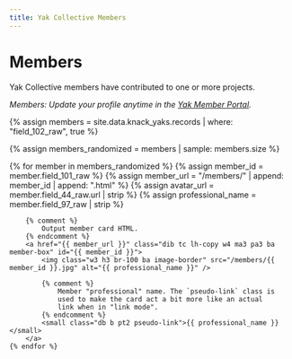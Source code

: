```yaml
---
title: Yak Collective Members
---
```

# Members

Yak Collective members have contributed to one or more projects.

_Members: Update your profile anytime in the [Yak Member Portal](https://yak.knack.com/yaks#yak-profile/)._

{% assign members = site.data.knack_yaks.records | where: "field_102_raw", true %}

{% assign members_randomized = members | sample: members.size %}

<div class="flex flex-wrap items-stretch justify-between">
	{% for member in members_randomized %}
		{% assign member_id = member.field_101_raw %}
		{% assign member_url = "/members/" | append: member_id | append: ".html" %}
		{% assign avatar_url = member.field_44_raw.url | strip %}
		{% assign professional_name = member.field_97_raw | strip %}

		{% comment %}
			Output member card HTML.
		{% endcomment %}
		<a href="{{ member_url }}" class="dib tc lh-copy w4 ma3 pa3 ba member-box" id="{{ member_id }}">
			<img class="w3 h3 br-100 ba image-border" src="/members/{{ member_id }}.jpg" alt="{{ professional_name }}" />

			{% comment %}
				Member "professional" name. The `pseudo-link` class is
				used to make the card act a bit more like an actual
				link when in "link mode".
			{% endcomment %}
			<small class="db b pt2 pseudo-link">{{ professional_name }}</small>
		</a>
	{% endfor %}
</div>
